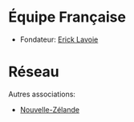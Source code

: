 # Équipe Française

* Fondateur: [Erick Lavoie](http://ericklavoie.com)

# Réseau

Autres associations:

* [Nouvelle-Zélande](http://scuttlebutt.nz)

